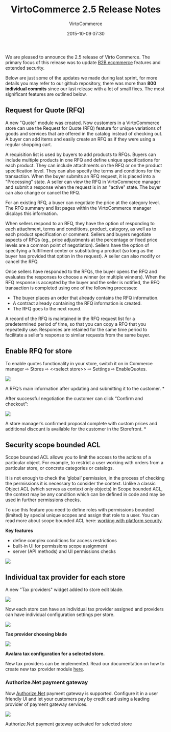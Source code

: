 ﻿---
author: VirtoCommerce
category: release
date: 2015-10-09 07:30
excerpt: We are pleased to announce the 2.5 release of Virto Commerce. The primary focus of this release was to update B2B ecommerce features and extended security. 
permalink: blog/virtocommerce-2-5-release-notes
tags: [announcements, azure, ecommerce, enterprise-ecommerce, features, open-source, platform]
title: "VirtoCommerce 2.5 Release Notes"
---
We are pleased to announce the 2.5 release of Virto Commerce. The primary focus of this release was to update <a href="https://virtocommerce.com/b2b-ecommerce-platform" target="_blank">B2B ecommerce</a> features and extended security.

Below are just some of the updates we made during last sprint, for more details you may refer to our github repository, there was more than **800 individual commits** since our last release with a lot of small fixes. The most significant features are outlined below.

## Request for Quote (RFQ)

A new "Quote" module was created. Now customers in a VirtoCommerce store can use the Request for Quote (RFQ) feature for unique variations of goods and services that are offered in the catalog instead of checking out. A buyer can add items and easily create an RFQ as if they were using a regular shopping cart.

A requisition list is used by buyers to add products to RFQs. Buyers can include multiple products in one RFQ and define unique specifications for each product. They can include attachments on the RFQ or on the product specification level. They can also specify the terms and conditions for the transaction. When the buyer submits an RFQ request, it is placed into a "Processing" state. A seller can view the RFQ in VirtoCommerce manager and submit a response when the request is in an "active" state. The buyer can also change or cancel the RFQ.

For an existing RFQ, a buyer can negotiate the price at the category level. The RFQ summary and list pages within the VirtoCommerce manager displays this information.

When sellers respond to an RFQ, they have the option of responding to each attachment, terms and conditions, product, category, as well as to each product specification or comment. Sellers and buyers negotiate aspects of RFQs (eg., price adjustments at the percentage or fixed price levels are a common point of negotiation). Sellers have the option of specifying a fulfillment center or substituting a product (so long as the buyer has provided that option in the request). A seller can also modify or cancel the RFQ.

Once sellers have responded to the RFQs, the buyer opens the RFQ and evaluates the responses to choose a winner (or multiple winners). When the RFQ response is accepted by the buyer and the seller is notified, the RFQ transaction is completed using one of the following processes:

* The buyer places an order that already contains the RFQ information.
* A contract already containing the RFQ information is created.
* The RFQ goes to the next round.

A record of the RFQ is maintained in the RFQ request list for a predetermined period of time, so that you can copy a RFQ that you repeatedly use. Responses are retained for the same time period to facilitate a seller's response to similar requests from the same buyer.

## Enable RFQ for store

To enable quotes functionality in your store, switch it on in Commerce manager ⇨ Stores ⇨ &lt;&lt;select store&gt;&gt; ⇨ Settings ⇨ EnableQuotes.

![](assets/images/blog/image11.png)

A RFQ’s main information after updating and submitting it to the customer. *

After successful negotiation the customer can click “Confirm and checkout”:

![](assets/images/blog/image08.png)

A store manager’s confirmed proposal complete with custom prices and additional discount is available for the customer in the Storefront. *

## Security scope bounded ACL

Scope bounded ACL allows you to limit the access to the actions of a particular object. For example, to restrict a user working with orders from a particular store, or concrete categories or catalogs.

It is not enough to check the ‘global’ permission, in the process of checking the permissions it is necessary to consider the context. Unlike a classic Object ACL (which serves as context only objects) in Scope bounded ACL, the context may be any condition which can be defined in code and may be used in further permissions checks.

To use this feature you need to define roles with permissions bounded (limited) by special unique scopes and assign that role to a user. You can read more about scope bounded ACL here: [working with platform security](docs/vc2devguide/working-with-platform-manager/basic-functions/working-with-platform-security).

**Key features**

* define complex conditions for access restrictions
* built-in UI for permissions scope assignment
* server (API methods) and UI permissions checks

![](assets/images/blog/image12.png)

## Individual tax provider for each store

A new "Tax providers" widget added to store edit blade.

![](assets/images/blog/untitled_k.png)

Now each store can have an individual tax provider assigned and providers can have individual configuration settings per store.

![](assets/images/blog/image14.png)

**Tax provider choosing blade**

![](assets/images/blog/image15.png)

**Avalara tax configuration for a selected store.**

New tax providers can be implemented. Read our documentation on how to create new tax provider module [here](docs/vc2devguide/extending-commerce/creating-new-tax-provider).

### Authorize.Net payment gateway

Now <a href="http://www.authorize.net/" rel="nofollow">Authorize.Net</a> payment gateway is supported. Configure it in a user friendly UI and let your customers pay by credit card using a leading provider of payment gateway services.

![](assets/images/blog/image13.png)

Authorize.Net payment gateway activated for selected store